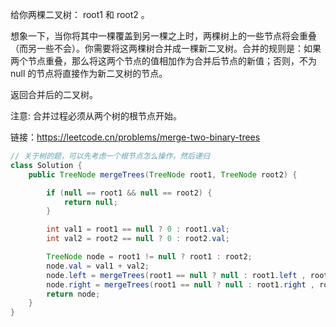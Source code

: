 给你两棵二叉树： root1 和 root2 。

想象一下，当你将其中一棵覆盖到另一棵之上时，两棵树上的一些节点将会重叠（而另一些不会）。你需要将这两棵树合并成一棵新二叉树。合并的规则是：如果两个节点重叠，那么将这两个节点的值相加作为合并后节点的新值；否则，不为 null 的节点将直接作为新二叉树的节点。

返回合并后的二叉树。

注意: 合并过程必须从两个树的根节点开始。

链接：https://leetcode.cn/problems/merge-two-binary-trees


```java
// 关于树的题，可以先考虑一个根节点怎么操作，然后递归
class Solution {
    public TreeNode mergeTrees(TreeNode root1, TreeNode root2) {

        if (null == root1 && null == root2) {
            return null;
        }

        int val1 = root1 == null ? 0 : root1.val;
        int val2 = root2 == null ? 0 : root2.val;

        TreeNode node = root1 != null ? root1 : root2;
        node.val = val1 + val2;
        node.left = mergeTrees(root1 == null ? null : root1.left , root2 == null ? null : root2.left);
        node.right = mergeTrees(root1 == null ? null : root1.right , root2 == null ? null : root2.right);
        return node;
    }
}
```

